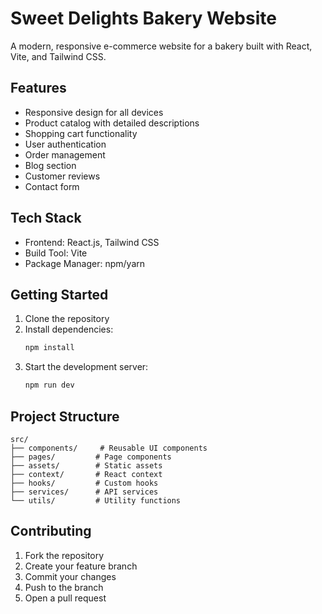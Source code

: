 # Sweet Delights Bakery Website

A modern, responsive e-commerce website for a bakery built with React, Vite, and Tailwind CSS.

## Features

- Responsive design for all devices
- Product catalog with detailed descriptions
- Shopping cart functionality
- User authentication
- Order management
- Blog section
- Customer reviews
- Contact form

## Tech Stack

- Frontend: React.js, Tailwind CSS
- Build Tool: Vite
- Package Manager: npm/yarn

## Getting Started

1. Clone the repository
2. Install dependencies:
   ```bash
   npm install
   ```
3. Start the development server:
   ```bash
   npm run dev
   ```

## Project Structure

```
src/
├── components/     # Reusable UI components
├── pages/         # Page components
├── assets/        # Static assets
├── context/       # React context
├── hooks/         # Custom hooks
├── services/      # API services
└── utils/         # Utility functions
```

## Contributing

1. Fork the repository
2. Create your feature branch
3. Commit your changes
4. Push to the branch
5. Open a pull request
